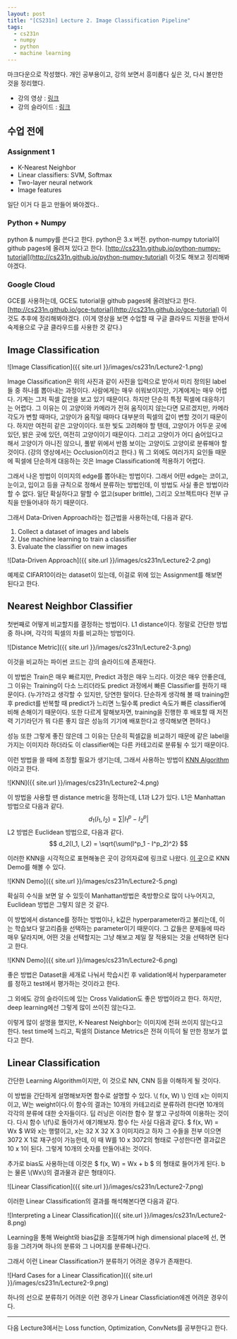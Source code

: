 ```yaml
---
layout: post
title: "[CS231n] Lecture 2. Image Classification Pipeline"
tags:
  - cs231n
  - numpy
  - python
  - machine learning
---
```


마크다운으로 작성했다.
개인 공부용이고, 강의 보면서 흥미롭다 싶은 것, 다시 볼만한 것을 정리했다.

* 강의 영상 : [링크](https://www.youtube.com/watch?v=OoUX-nOEjG0&index=2&list=PL3FW7Lu3i5JvHM8ljYj-zLfQRF3EO8sYv)
* 강의 슬라이드 : [링크](http://cs231n.stanford.edu/slides/2017/cs231n_2017_lecture2.pdf)

## 수업 전에

### Assignment 1

- K-Nearest Neighbor
- Linear classifiers: SVM, Softmax
- Two-layer neural network
- Image features

일단 이거 다 듣고 만들어 봐야겠다..

### Python + Numpy

python & numpy를 쓴다고 한다. python은 3.x 버전. python-numpy tutorial이 github pages에 올려져 있다고 한다. [http://cs231n.github.io/python-numpy-tutorial](http://cs231n.github.io/python-numpy-tutorial) 이것도 해보고 정리해봐야겠다.

### Google Cloud

GCE를 사용하는데, GCE도 tutorial을 github pages에 올려놨다고 한다. [http://cs231n.github.io/gce-tutorial](http://cs231n.github.io/gce-tutorial) 이것도 추후에 정리해봐야겠다. (이게 영상을 보면 수업할 때 구글 클라우드 지원을 받아서 숙제용으로 구글 클라우드를 사용한 것 같다.)

## Image Classification

![Image Classification]({{ site.url }}/images/cs231n/Lecture2-1.png)

Image Classification은 위의 사진과 같이 사진을 입력으로 받아서 미리 정의된 label들 중 하나를 뽑아내는 과정이다. 사람에게는 매우 쉬워보이지만, 기계에게는 매우 어렵다. 기계는 그저 픽셀 값만을 보고 있기 때문이다. 하지만 단순히 특정 픽셀에 대응하기는 어렵다. 그 이유는 이 고양이와 카메라가 전혀 움직이지 않는다면 모르겠지만, 카메라 각도가 변할 때마다, 고양이가 움직일 때마다 대부분의 픽셀의 값이 변할 것이기 때문이다. 하지만 여전히 같은 고양이이다. 또한 빛도 고려해야 할 텐데, 고양이가 어두운 곳에 있던, 밝은 곳에 있던, 여전히 고양이이기 때문이다. 그리고 고양이가 어디 숨어있다고 해서 고양이가 아니진 않으니, 풀밭 위에서 반쯤 보이는 고양이도 고양이로 분류해야 할 것이다. (강의 영상에서는 Occlusion이라고 한다.) 뭐 그 외에도 여러가지 요인들 때문에 픽셀에 단순하게 대응하는 것은 Image Classification에 적용하기 어렵다.

그래서 나온 방법이 이미지의 edge를 뽑아내는 방법이다. 그래서 어떤 edge는 코이고, 눈이고, 입이고 등을 규칙으로 정해서 분류하는 방법인데, 이 방법도 사실 좋은 방법이라 할 수 없다. 일단 확실하다고 말할 수 없고(super brittle), 그리고 오브젝트마다 전부 규칙을 만들어내야 하기 때문이다.

그래서 Data-Driven Approach라는 접근법을 사용하는데, 다음과 같다.

1. Collect a dataset of images and labels
2. Use machine learning to train a classifier
3. Evaluate the classifier on new images

![Data-Driven Approach]({{ site.url }}/images/cs231n/Lecture2-2.png)

예제로 CIFAR10이라는 dataset이 있는데, 이걸로 위에 있는 Assignment를 해보면 된다고 한다.

## Nearest Neighbor Classifier

첫번째로 어떻게 비교할지를 결정하는 방법이다. L1 distance이다. 정말로 간단한 방법 중 하나며, 각각의 픽셀의 차를 비교하는 방법이다.

![Distance Metric]({{ site.url }}/images/cs231n/Lecture2-3.png)

이것을 비교하는 파이썬 코드는 강의 슬라이드에 존재한다.

이 방법은 Train은 매우 빠르지만, Predict 과정은 매우 느리다. 이것은 매우 안좋은데, 그 이유는 Training이 다소 느리더라도 predict 과정에서 빠른 Classifier를 원하기 때문이다. (누가?라고 생각할 수 있지만, 당연한 말이다. 단순하게 생각해 볼 때 training한 후 predict를 반복할 때 predict가 느리면 느릴수록 predict 속도가 빠른 classifier에 비해 손해이기 때문이다. 또한 다르게 말해보자면, training을 진행한 후 배포할 때 저전력 기기라던가 뭐 다른 좋지 않은 성능의 기기에 배포한다고 생각해보면 편하다.) 

성능 또한 그렇게 좋진 않은데 그 이유는 단순히 픽셀값을 비교하기 때문에 같은 label을 가지는 이미지라 하더라도 이 classifier에는 다른 카테고리로 분류될 수 있기 때문이다.

이런 방법을 쓸 때에 조정할 필요가 생기는데, 그래서 사용하는 방법이 [KNN Algorithm](https://en.wikipedia.org/wiki/K-nearest_neighbors_algorithm)이라고 한다.

![KNN]({{ site.url }}/images/cs231n/Lecture2-4.png)

이 방법을 사용할 땐 distance metric을 정하는데, L1과 L2가 있다. L1은 Manhattan 방법으로 다음과 같다. $$ d_1(I_1, I_2) = \sum|I^p_1 - I^p_2| $$ L2 방법은 Euclidean 방법으로, 다음과 같다. $$ d_2(I_1, I_2) = \sqrt{\sum(I^p_1 - I^p_2)^2} $$

이러한 KNN을 시각적으로 표현해놓은 곳이 강의자료에 링크로 나왔다. [이 곳](http://vision.stanford.edu/teaching/cs231n-demos/knn/)으로 KNN Demo를 해볼 수 있다.

![KNN Demo]({{ site.url }}/images/cs231n/Lecture2-5.png)

확실히 수식을 보면 알 수 있듯이 Manhattan방법은 축방향으로 많이 나누어지고, Euclidean 방법은 그렇지 않은 것 같다.

이 방법에서 distance를 정하는 방법이나, k값은 hyperparameter라고 불리는데, 이는 학습보다 알고리즘을 선택하는 parameter이기 때문이다. 그 값들은 문제들에 따라 매우 달라지며, 어떤 것을 선택할지는 그냥 해보고 제일 잘 적용되는 것을 선택하면 된다고 한다.

![KNN Demo]({{ site.url }}/images/cs231n/Lecture2-6.png)

좋은 방법은 Dataset을 세개로 나눠서 학습시킨 후 validation에서 hyperparameter를 정하고 test에서 평가하는 것이라고 한다.

그 외에도 강의 슬라이드에 있는 Cross Validation도 좋은 방법이라고 한다. 하지만, deep learning에선 그렇게 많이 쓰이진 않는다고.

이렇게 많이 설명을 했지만, K-Nearest Neighbor는 이미지에 전혀 쓰이지 않는다고 한다. test time에 느리고, 픽셀의 Distance Metrics은 전혀 이득이 될 만한 정보가 없다고 한다.

## Linear Classification

간단한 Learning Algorithm이지만, 이 것으로 NN, CNN 등을 이해하게 될 것이다.

이 방법을 간단하게 설명해보자면 함수로 설명할 수 있다. \\( f(x, W) \\) 인데 x는 이미지이고, W는 weight이다.이 함수의 결과는 10개의 카테고리로 분류하려 한다면 10개의 각각의 분류에 대한 숫자들이다. 딥 러닝은 이러한 함수 잘 쌓고 구성하여 이용하는 것이다. 다시 함수 \\(f\\)로 돌아가서 얘기해보자. 함수 f는 사실 다음과 같다. $ f(x, W) = Wx $ W와 x는 행렬이고, x는 32 X 32 X 3 이미지라고 하자 그 수들을 전부 이으면 3072 X 1로 재구성이 가능한데, 이 때 W를 10 x 3072의 형태로 구성한다면 결과값은 10 x 1이 된다. 그렇게 10개의 숫자를 만들어내는 것이다.

추가로 bias도 사용하는데 이것은 $ f(x, W) = Wx + b $ 의 형태로 들어가게 된다. b는 물론 \\(Wx\\)의 결과물과 같은 형태이다.
 
![Linear Classification]({{ site.url }}/images/cs231n/Lecture2-7.png)

이러한 Linear Classification의 결과를 해석해본다면 다음과 같다.

![Interpreting a Linear Classification]({{ site.url }}/images/cs231n/Lecture2-8.png)

Learning을 통해 Weight와 bias값을 조절해가며 high dimensional place에 선, 면등을 그려가며 하나의 분류와 그 나머지를 분류해나간다.

그래서 이런 Linear Classification가 분류하기 어려운 경우가 존재한다.

![Hard Cases for a Linear Classification]({{ site.url }}/images/cs231n/Lecture2-9.png)

하나의 선으로 분류하기 어려운 이런 경우가 Linear Classficiation에겐 어려운 경우이다.

---

다음 Lecture3에서는 Loss function, Optimization, ConvNets를 공부한다고 한다.
